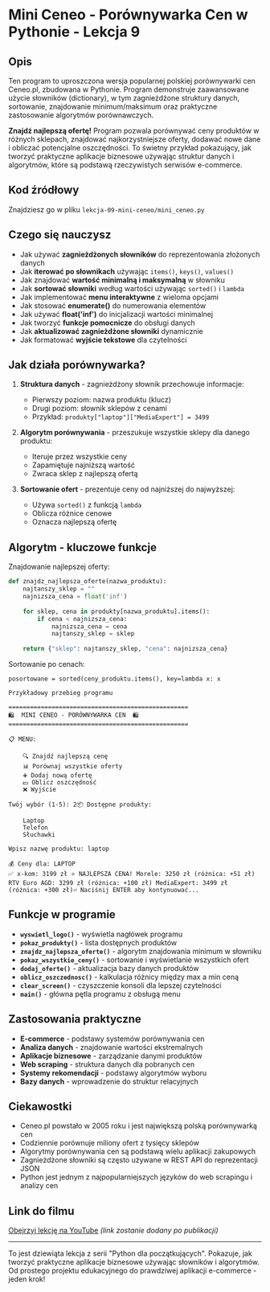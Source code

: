 # Mini Ceneo - Porównywarka Cen w Pythonie - Lekcja 9

## Opis
Ten program to uproszczona wersja popularnej polskiej porównywarki cen Ceneo.pl, zbudowana w Pythonie. Program demonstruje zaawansowane użycie słowników (dictionary), w tym zagnieżdżone struktury danych, sortowanie, znajdowanie minimum/maksimum oraz praktyczne zastosowanie algorytmów porównawczych.

**Znajdź najlepszą ofertę!** Program pozwala porównywać ceny produktów w różnych sklepach, znajdować najkorzystniejsze oferty, dodawać nowe dane i obliczać potencjalne oszczędności. To świetny przykład pokazujący, jak tworzyć praktyczne aplikacje biznesowe używając struktur danych i algorytmów, które są podstawą rzeczywistych serwisów e-commerce.

## Kod źródłowy
Znajdziesz go w pliku `lekcja-09-mini-ceneo/mini_ceneo.py`

## Czego się nauczysz

- Jak używać **zagnieżdżonych słowników** do reprezentowania złożonych danych
- Jak **iterować po słownikach** używając `items()`, `keys()`, `values()`
- Jak znajdować **wartość minimalną i maksymalną** w słowniku
- Jak **sortować słowniki** według wartości używając `sorted()` i `lambda`
- Jak implementować **menu interaktywne** z wieloma opcjami
- Jak stosować **enumerate()** do numerowania elementów
- Jak używać **float('inf')** do inicjalizacji wartości minimalnej
- Jak tworzyć **funkcje pomocnicze** do obsługi danych
- Jak **aktualizować zagnieżdżone słowniki** dynamicznie
- Jak formatować **wyjście tekstowe** dla czytelności

## Jak działa porównywarka?

1. **Struktura danych** - zagnieżdżony słownik przechowuje informacje:
   - Pierwszy poziom: nazwa produktu (klucz)
   - Drugi poziom: słownik sklepów z cenami
   - Przykład: `produkty["laptop"]["MediaExpert"] = 3499`

2. **Algorytm porównywania** - przeszukuje wszystkie sklepy dla danego produktu:
   - Iteruje przez wszystkie ceny
   - Zapamiętuje najniższą wartość
   - Zwraca sklep z najlepszą ofertą

3. **Sortowanie ofert** - prezentuje ceny od najniższej do najwyższej:
   - Używa `sorted()` z funkcją `lambda`
   - Oblicza różnice cenowe
   - Oznacza najlepszą ofertę

## Algorytm - kluczowe funkcje

Znajdowanie najlepszej oferty:
```python
def znajdz_najlepsza_oferte(nazwa_produktu):
    najtanszy_sklep = ""
    najnizsza_cena = float('inf')
    
    for sklep, cena in produkty[nazwa_produktu].items():
        if cena < najnizsza_cena:
            najnizsza_cena = cena
            najtanszy_sklep = sklep
    
    return {"sklep": najtanszy_sklep, "cena": najnizsza_cena}
```

Sortowanie po cenach:

```
posortowane = sorted(ceny_produktu.items(), key=lambda x: x
```

```
Przykładowy przebieg programu

==================================================
🛍️  MINI CENEO - PORÓWNYWARKA CEN  🛍️
==================================================

📋 MENU:

    🔍 Znajdź najlepszą cenę
    📊 Porównaj wszystkie oferty
    ➕ Dodaj nową ofertę
    💵 Oblicz oszczędność
    ❌ Wyjście

Twój wybór (1-5): 2📦 Dostępne produkty:

    Laptop
    Telefon
    Słuchawki

Wpisz nazwę produktu: laptop

💰 Ceny dla: LAPTOP
✅ x-kom: 3199 zł ⭐ NAJLEPSZA CENA! Morele: 3250 zł (różnica: +51 zł) RTV Euro AGD: 3299 zł (różnica: +100 zł) MediaExpert: 3499 zł (różnica: +300 zł)⏎ Naciśnij ENTER aby kontynuować...
```

## Funkcje w programie

- **`wyswietl_logo()`** - wyświetla nagłówek programu
- **`pokaz_produkty()`** - lista dostępnych produktów
- **`znajdz_najlepsza_oferte()`** - algorytm znajdowania minimum w słowniku
- **`pokaz_wszystkie_ceny()`** - sortowanie i wyświetlanie wszystkich ofert
- **`dodaj_oferte()`** - aktualizacja bazy danych produktów
- **`oblicz_oszczednosc()`** - kalkulacja różnicy między max a min ceną
- **`clear_screen()`** - czyszczenie konsoli dla lepszej czytelności
- **`main()`** - główna pętla programu z obsługą menu

## Zastosowania praktyczne

- **E-commerce** - podstawy systemów porównywania cen
- **Analiza danych** - znajdowanie wartości ekstremalnych
- **Aplikacje biznesowe** - zarządzanie danymi produktów
- **Web scraping** - struktura danych dla pobranych cen
- **Systemy rekomendacji** - podstawy algorytmów wyboru
- **Bazy danych** - wprowadzenie do struktur relacyjnych

## Ciekawostki

- Ceneo.pl powstało w 2005 roku i jest największą polską porównywarką cen
- Codziennie porównuje miliony ofert z tysięcy sklepów
- Algorytmy porównywania cen są podstawą wielu aplikacji zakupowych
- Zagnieżdżone słowniki są często używane w REST API do reprezentacji JSON
- Python jest jednym z najpopularniejszych języków do web scrapingu i analizy cen

## Link do filmu
[Obejrzyj lekcję na YouTube](#) *(link zostanie dodany po publikacji)*

---

To jest dziewiąta lekcja z serii "Python dla początkujących". Pokazuje, jak tworzyć praktyczne aplikacje biznesowe używając słowników i algorytmów. Od prostego projektu edukacyjnego do prawdziwej aplikacji e-commerce - jeden krok!
